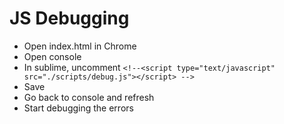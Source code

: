 # JS Debugging

- Open index.html in Chrome
- Open console
- In sublime, uncomment `<!--<script type="text/javascript" src="./scripts/debug.js"></script> -->`
- Save
- Go back to console and refresh
- Start debugging the errors